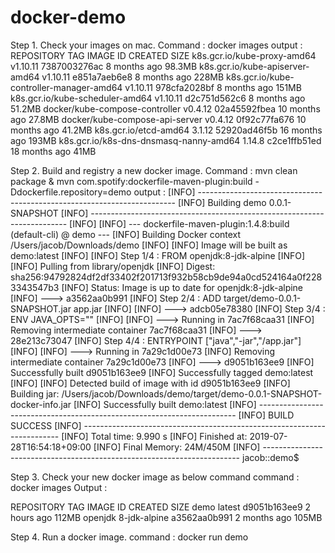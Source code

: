 # docker-demo

Step 1. Check your images on mac.
Command :
 docker images
output  : 
  REPOSITORY                                 TAG                 IMAGE ID            CREATED             SIZE
  k8s.gcr.io/kube-proxy-amd64                v1.10.11            7387003276ac        8 months ago        98.3MB
  k8s.gcr.io/kube-apiserver-amd64            v1.10.11            e851a7aeb6e8        8 months ago        228MB
  k8s.gcr.io/kube-controller-manager-amd64   v1.10.11            978cfa2028bf        8 months ago        151MB
  k8s.gcr.io/kube-scheduler-amd64            v1.10.11            d2c751d562c6        8 months ago        51.2MB
  docker/kube-compose-controller             v0.4.12             02a45592fbea        10 months ago       27.8MB
  docker/kube-compose-api-server             v0.4.12             0f92c77fa676        10 months ago       41.2MB
  k8s.gcr.io/etcd-amd64                      3.1.12              52920ad46f5b        16 months ago       193MB
  k8s.gcr.io/k8s-dns-dnsmasq-nanny-amd64     1.14.8              c2ce1ffb51ed        18 months ago       41MB

Step 2. Build and registry a new docker image.
Command :
 mvn clean package & mvn com.spotify:dockerfile-maven-plugin:build -Ddockerfile.repository=demo
output :
 [INFO] ------------------------------------------------------------------------
[INFO] Building demo 0.0.1-SNAPSHOT
[INFO] ------------------------------------------------------------------------
[INFO]
[INFO] --- dockerfile-maven-plugin:1.4.8:build (default-cli) @ demo ---
[INFO] Building Docker context /Users/jacob/Downloads/demo
[INFO]
[INFO] Image will be built as demo:latest
[INFO]
[INFO] Step 1/4 : FROM openjdk:8-jdk-alpine
[INFO]
[INFO] Pulling from library/openjdk
[INFO] Digest: sha256:94792824df2df33402f201713f932b58cb9de94a0cd524164a0f2283343547b3
[INFO] Status: Image is up to date for openjdk:8-jdk-alpine
[INFO]  ---> a3562aa0b991
[INFO] Step 2/4 : ADD target/demo-0.0.1-SNAPSHOT.jar app.jar
[INFO]
[INFO]  ---> adcb05e78380
[INFO] Step 3/4 : ENV JAVA_OPTS=""
[INFO]
[INFO]  ---> Running in 7ac7f68caa31
[INFO] Removing intermediate container 7ac7f68caa31
[INFO]  ---> 28e213c73047
[INFO] Step 4/4 : ENTRYPOINT ["java","-jar","/app.jar"]
[INFO]
[INFO]  ---> Running in 7a29c1d00e73
[INFO] Removing intermediate container 7a29c1d00e73
[INFO]  ---> d9051b163ee9
[INFO] Successfully built d9051b163ee9
[INFO] Successfully tagged demo:latest
[INFO]
[INFO] Detected build of image with id d9051b163ee9
[INFO] Building jar: /Users/jacob/Downloads/demo/target/demo-0.0.1-SNAPSHOT-docker-info.jar
[INFO] Successfully built demo:latest
[INFO] ------------------------------------------------------------------------
[INFO] BUILD SUCCESS
[INFO] ------------------------------------------------------------------------
[INFO] Total time: 9.990 s
[INFO] Finished at: 2019-07-28T16:54:18+09:00
[INFO] Final Memory: 24M/450M
[INFO] ------------------------------------------------------------------------
jacob::demo$

Step 3. Check your new docker image as below command 
command : docker images
Output :

REPOSITORY                                 TAG                 IMAGE ID            CREATED             SIZE
demo                                       latest              d9051b163ee9        2 hours ago         112MB
openjdk                                    8-jdk-alpine        a3562aa0b991        2 months ago        105MB

Step 4. Run a docker image.
command : docker run demo
